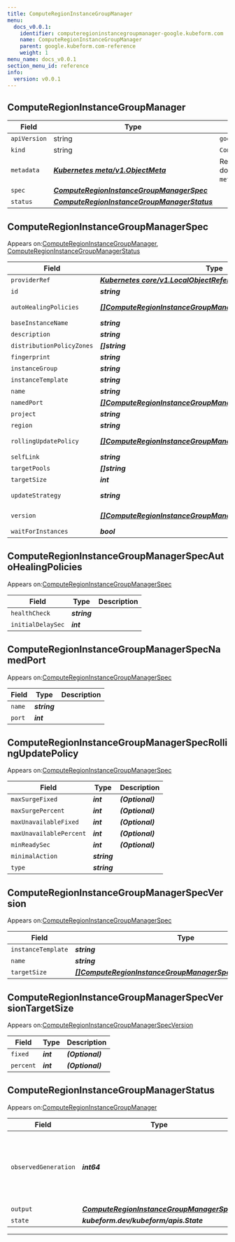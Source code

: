```yaml
---
title: ComputeRegionInstanceGroupManager
menu:
  docs_v0.0.1:
    identifier: computeregioninstancegroupmanager-google.kubeform.com
    name: ComputeRegionInstanceGroupManager
    parent: google.kubeform.com-reference
    weight: 1
menu_name: docs_v0.0.1
section_menu_id: reference
info:
  version: v0.0.1
---
```


## ComputeRegionInstanceGroupManager
| Field | Type | Description |
| ------ | ----- | ----------- |
| `apiVersion` | string | `google.kubeform.com/v1alpha1` |
|    `kind` | string | `ComputeRegionInstanceGroupManager` |
| `metadata` | ***[Kubernetes meta/v1.ObjectMeta](https://kubernetes.io/docs/reference/generated/kubernetes-api/v1.13/#objectmeta-v1-meta)***|Refer to the Kubernetes API documentation for the fields of the `metadata` field.|
| `spec` | ***[ComputeRegionInstanceGroupManagerSpec](#computeregioninstancegroupmanagerspec)***||
| `status` | ***[ComputeRegionInstanceGroupManagerStatus](#computeregioninstancegroupmanagerstatus)***||
## ComputeRegionInstanceGroupManagerSpec

Appears on:[ComputeRegionInstanceGroupManager](#computeregioninstancegroupmanager), [ComputeRegionInstanceGroupManagerStatus](#computeregioninstancegroupmanagerstatus)

| Field | Type | Description |
| ------ | ----- | ----------- |
| `providerRef` | ***[Kubernetes core/v1.LocalObjectReference](https://kubernetes.io/docs/reference/generated/kubernetes-api/v1.13/#localobjectreference-v1-core)***||
| `id` | ***string***||
| `autoHealingPolicies` | ***[[]ComputeRegionInstanceGroupManagerSpecAutoHealingPolicies](#computeregioninstancegroupmanagerspecautohealingpolicies)***| ***(Optional)*** Deprecated|
| `baseInstanceName` | ***string***||
| `description` | ***string***| ***(Optional)*** |
| `distributionPolicyZones` | ***[]string***| ***(Optional)*** |
| `fingerprint` | ***string***| ***(Optional)*** |
| `instanceGroup` | ***string***| ***(Optional)*** |
| `instanceTemplate` | ***string***| ***(Optional)*** |
| `name` | ***string***||
| `namedPort` | ***[[]ComputeRegionInstanceGroupManagerSpecNamedPort](#computeregioninstancegroupmanagerspecnamedport)***| ***(Optional)*** |
| `project` | ***string***| ***(Optional)*** |
| `region` | ***string***||
| `rollingUpdatePolicy` | ***[[]ComputeRegionInstanceGroupManagerSpecRollingUpdatePolicy](#computeregioninstancegroupmanagerspecrollingupdatepolicy)***| ***(Optional)*** Deprecated|
| `selfLink` | ***string***| ***(Optional)*** |
| `targetPools` | ***[]string***| ***(Optional)*** |
| `targetSize` | ***int***| ***(Optional)*** |
| `updateStrategy` | ***string***| ***(Optional)*** Deprecated|
| `version` | ***[[]ComputeRegionInstanceGroupManagerSpecVersion](#computeregioninstancegroupmanagerspecversion)***| ***(Optional)*** Deprecated|
| `waitForInstances` | ***bool***| ***(Optional)*** |
## ComputeRegionInstanceGroupManagerSpecAutoHealingPolicies

Appears on:[ComputeRegionInstanceGroupManagerSpec](#computeregioninstancegroupmanagerspec)

| Field | Type | Description |
| ------ | ----- | ----------- |
| `healthCheck` | ***string***||
| `initialDelaySec` | ***int***||
## ComputeRegionInstanceGroupManagerSpecNamedPort

Appears on:[ComputeRegionInstanceGroupManagerSpec](#computeregioninstancegroupmanagerspec)

| Field | Type | Description |
| ------ | ----- | ----------- |
| `name` | ***string***||
| `port` | ***int***||
## ComputeRegionInstanceGroupManagerSpecRollingUpdatePolicy

Appears on:[ComputeRegionInstanceGroupManagerSpec](#computeregioninstancegroupmanagerspec)

| Field | Type | Description |
| ------ | ----- | ----------- |
| `maxSurgeFixed` | ***int***| ***(Optional)*** |
| `maxSurgePercent` | ***int***| ***(Optional)*** |
| `maxUnavailableFixed` | ***int***| ***(Optional)*** |
| `maxUnavailablePercent` | ***int***| ***(Optional)*** |
| `minReadySec` | ***int***| ***(Optional)*** |
| `minimalAction` | ***string***||
| `type` | ***string***||
## ComputeRegionInstanceGroupManagerSpecVersion

Appears on:[ComputeRegionInstanceGroupManagerSpec](#computeregioninstancegroupmanagerspec)

| Field | Type | Description |
| ------ | ----- | ----------- |
| `instanceTemplate` | ***string***||
| `name` | ***string***||
| `targetSize` | ***[[]ComputeRegionInstanceGroupManagerSpecVersionTargetSize](#computeregioninstancegroupmanagerspecversiontargetsize)***| ***(Optional)*** |
## ComputeRegionInstanceGroupManagerSpecVersionTargetSize

Appears on:[ComputeRegionInstanceGroupManagerSpecVersion](#computeregioninstancegroupmanagerspecversion)

| Field | Type | Description |
| ------ | ----- | ----------- |
| `fixed` | ***int***| ***(Optional)*** |
| `percent` | ***int***| ***(Optional)*** |
## ComputeRegionInstanceGroupManagerStatus

Appears on:[ComputeRegionInstanceGroupManager](#computeregioninstancegroupmanager)

| Field | Type | Description |
| ------ | ----- | ----------- |
| `observedGeneration` | ***int64***| ***(Optional)*** Resource generation, which is updated on mutation by the API Server.|
| `output` | ***[ComputeRegionInstanceGroupManagerSpec](#computeregioninstancegroupmanagerspec)***| ***(Optional)*** |
| `state` | ***kubeform.dev/kubeform/apis.State***| ***(Optional)*** |
---
